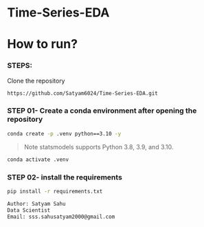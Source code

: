 # Time-Series-EDA

# How to run?
### STEPS:

Clone the repository
```bash
https://github.com/Satyam6024/Time-Series-EDA.git
```
### STEP 01- Create a conda environment after opening the repository

```bash
conda create -p .venv python==3.10 -y
```
> Note statsmodels supports Python 3.8, 3.9, and 3.10. 

```bash
conda activate .venv
```

### STEP 02- install the requirements
```bash
pip install -r requirements.txt
```

```bash
Author: Satyam Sahu
Data Scientist
Email: sss.sahusatyam2000@gmail.com

```

